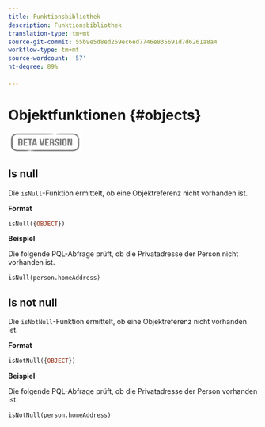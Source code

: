 ```yaml
---
title: Funktionsbibliothek
description: Funktionsbibliothek
translation-type: tm+mt
source-git-commit: 55b9e5d8ed259ec6ed7746e835691d7d6261a8a4
workflow-type: tm+mt
source-wordcount: '57'
ht-degree: 89%

---
```


# Objektfunktionen {#objects}

![](../../assets/do-not-localize/badge.png)

## Is null

Die `isNull`-Funktion ermittelt, ob eine Objektreferenz nicht vorhanden ist.

**Format**

```sql
isNull({OBJECT})
```

**Beispiel**

Die folgende PQL-Abfrage prüft, ob die Privatadresse der Person nicht vorhanden ist.

```sql
isNull(person.homeAddress)
```

## Is not null

Die `isNotNull`-Funktion ermittelt, ob eine Objektreferenz nicht vorhanden ist.

**Format**

```sql
isNotNull({OBJECT})
```

**Beispiel**

Die folgende PQL-Abfrage prüft, ob die Privatadresse der Person vorhanden ist.

```sql
isNotNull(person.homeAddress)
```
